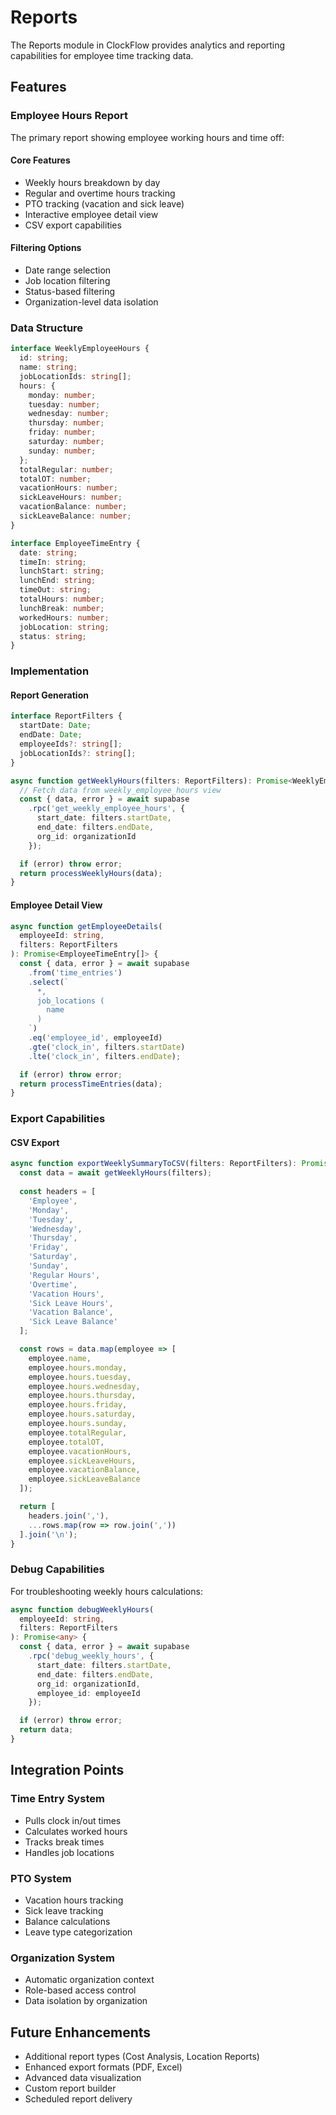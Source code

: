 # Reports

The Reports module in ClockFlow provides analytics and reporting capabilities for employee time tracking data.

## Features

### Employee Hours Report

The primary report showing employee working hours and time off:

#### Core Features
- Weekly hours breakdown by day
- Regular and overtime hours tracking
- PTO tracking (vacation and sick leave)
- Interactive employee detail view
- CSV export capabilities

#### Filtering Options
- Date range selection
- Job location filtering
- Status-based filtering
- Organization-level data isolation

### Data Structure

```typescript
interface WeeklyEmployeeHours {
  id: string;
  name: string;
  jobLocationIds: string[];
  hours: {
    monday: number;
    tuesday: number;
    wednesday: number;
    thursday: number;
    friday: number;
    saturday: number;
    sunday: number;
  };
  totalRegular: number;
  totalOT: number;
  vacationHours: number;
  sickLeaveHours: number;
  vacationBalance: number;
  sickLeaveBalance: number;
}

interface EmployeeTimeEntry {
  date: string;
  timeIn: string;
  lunchStart: string;
  lunchEnd: string;
  timeOut: string;
  totalHours: number;
  lunchBreak: number;
  workedHours: number;
  jobLocation: string;
  status: string;
}
```

### Implementation

#### Report Generation

```typescript
interface ReportFilters {
  startDate: Date;
  endDate: Date;
  employeeIds?: string[];
  jobLocationIds?: string[];
}

async function getWeeklyHours(filters: ReportFilters): Promise<WeeklyEmployeeHours[]> {
  // Fetch data from weekly_employee_hours view
  const { data, error } = await supabase
    .rpc('get_weekly_employee_hours', {
      start_date: filters.startDate,
      end_date: filters.endDate,
      org_id: organizationId
    });

  if (error) throw error;
  return processWeeklyHours(data);
}
```

#### Employee Detail View

```typescript
async function getEmployeeDetails(
  employeeId: string,
  filters: ReportFilters
): Promise<EmployeeTimeEntry[]> {
  const { data, error } = await supabase
    .from('time_entries')
    .select(`
      *,
      job_locations (
        name
      )
    `)
    .eq('employee_id', employeeId)
    .gte('clock_in', filters.startDate)
    .lte('clock_in', filters.endDate);

  if (error) throw error;
  return processTimeEntries(data);
}
```

### Export Capabilities

#### CSV Export

```typescript
async function exportWeeklySummaryToCSV(filters: ReportFilters): Promise<string> {
  const data = await getWeeklyHours(filters);
  
  const headers = [
    'Employee',
    'Monday',
    'Tuesday',
    'Wednesday',
    'Thursday',
    'Friday',
    'Saturday',
    'Sunday',
    'Regular Hours',
    'Overtime',
    'Vacation Hours',
    'Sick Leave Hours',
    'Vacation Balance',
    'Sick Leave Balance'
  ];

  const rows = data.map(employee => [
    employee.name,
    employee.hours.monday,
    employee.hours.tuesday,
    employee.hours.wednesday,
    employee.hours.thursday,
    employee.hours.friday,
    employee.hours.saturday,
    employee.hours.sunday,
    employee.totalRegular,
    employee.totalOT,
    employee.vacationHours,
    employee.sickLeaveHours,
    employee.vacationBalance,
    employee.sickLeaveBalance
  ]);

  return [
    headers.join(','),
    ...rows.map(row => row.join(','))
  ].join('\n');
}
```

### Debug Capabilities

For troubleshooting weekly hours calculations:

```typescript
async function debugWeeklyHours(
  employeeId: string,
  filters: ReportFilters
): Promise<any> {
  const { data, error } = await supabase
    .rpc('debug_weekly_hours', {
      start_date: filters.startDate,
      end_date: filters.endDate,
      org_id: organizationId,
      employee_id: employeeId
    });

  if (error) throw error;
  return data;
}
```

## Integration Points

### Time Entry System
- Pulls clock in/out times
- Calculates worked hours
- Tracks break times
- Handles job locations

### PTO System
- Vacation hours tracking
- Sick leave tracking
- Balance calculations
- Leave type categorization

### Organization System
- Automatic organization context
- Role-based access control
- Data isolation by organization

## Future Enhancements
- Additional report types (Cost Analysis, Location Reports)
- Enhanced export formats (PDF, Excel)
- Advanced data visualization
- Custom report builder
- Scheduled report delivery
